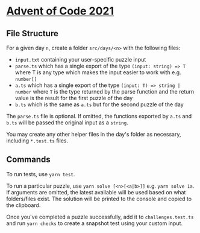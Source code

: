# [Advent of Code 2021](https://adventofcode.com/2021)

## File Structure

For a given day `n`, create a folder `src/days/<n>` with the following files:

- `input.txt` containing your user-specific puzzle input
- `parse.ts` which has a single export of the type `(input: string) => T` where T is any type which makes the input easier to work with e.g. `number[]`
- `a.ts` which has a single export of the type `(input: T) => string | number` where `T` is the type returned by the parse function and the return value is the result for the first puzzle of the day
- `b.ts` which is the same as `a.ts` but for the second puzzle of the day

The `parse.ts` file is optional. If omitted, the functions exported by `a.ts` and `b.ts` will be passed the original input as a `string`.

You may create any other helper files in the day's folder as necessary, including `*.test.ts` files.

## Commands

To run tests, use `yarn test`.

To run a particular puzzle, use `yarn solve [<n>[<a|b>]]` e.g. `yarn solve 1a`. If arguments are omitted, the latest available will be used based on what folders/files exist.
The solution will be printed to the console and copied to the clipboard.

Once you've completed a puzzle successfully, add it to `challenges.test.ts` and run `yarn checks` to create a snapshot test using your custom input.
